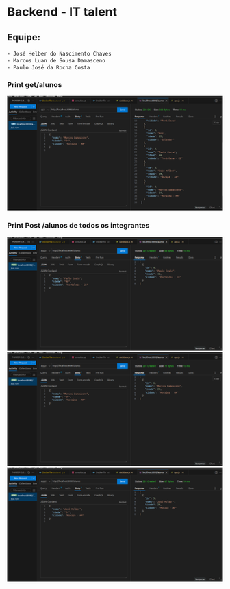 # Backend - IT talent
## Equipe:
    - José Helber do Nascimento Chaves
    - Marcos Luan de Sousa Damasceno
    - Paulo José da Rocha Costa

### Print get/alunos
![Print da consulta completa](get-alunos.png)

### Print Post /alunos de todos os integrantes
![Print da consulta completa](post-paulo.png)
![Print da consulta completa](post-marcos.png)
![Print da consulta completa](post-helber.png)

